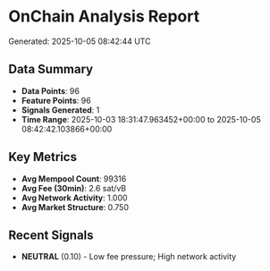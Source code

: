 # OnChain Analysis Report
Generated: 2025-10-05 08:42:44 UTC

## Data Summary
- **Data Points**: 96
- **Feature Points**: 96
- **Signals Generated**: 1
- **Time Range**: 2025-10-03 18:31:47.963452+00:00 to 2025-10-05 08:42:42.103866+00:00

## Key Metrics
- **Avg Mempool Count**: 99316
- **Avg Fee (30min)**: 2.6 sat/vB
- **Avg Network Activity**: 1.000
- **Avg Market Structure**: 0.750

## Recent Signals
- **NEUTRAL** (0.10) - Low fee pressure; High network activity

